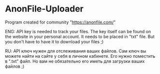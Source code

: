# AnonFile-Uploader
Program created for community "https://anonfile.com/"

ENG:
API key is needed to track your files. 
The key itself can be found on the website in your personal account. 
It needs to be placed in "txt" file. But you don't have to have it to download your files ;)

RU:
API ключ нужен для отслеживания ваших файлов. 
Сам ключ вы можете найти на сайте у себя  в личном кабинете. 
Его нужно поместить в ".txt" файл. 
Но вам не обязательно его иметь для загрузки ваших файлов ;)

